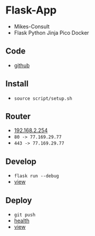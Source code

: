 # Flask-App
- Mikes-Consult
- Flask Python Jinja Pico Docker

## Code
- [github](https://github.com/danmikes/samsim)

## Install
- `source script/setup.sh`

## Router
- [192.168.2.254](http://192.168.2.254)
- `80 -> 77.169.29.77`
- `443 -> 77.169.29.77`

## Develop
- `flask run --debug`
- [view](http://localhost:5000)

## Deploy
- `git push`
- [health](https://dmikes.duckdns.org/health)
- [view](https://dmikes.duckdns.org)
